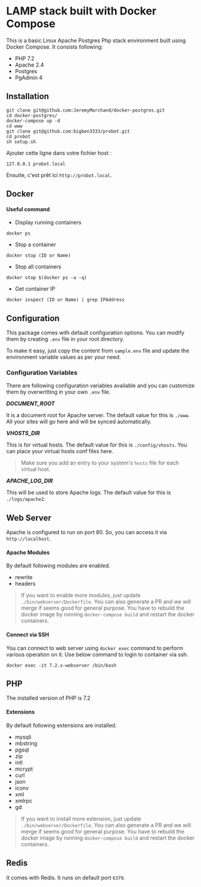 


# LAMP stack built with Docker Compose

This is a basic Linux Apache Postgres Php stack environment built using Docker Compose. It consists following:

* PHP 7.2
* Apache 2.4
* Postgres
* PgAdmin 4

## Installation


```shell
git clone git@github.com:JeremyMarchand/docker-postgres.git
cd docker-postgres/
docker-compose up -d
cd www
git clone git@github.com:bigben3333/probot.git
cd probot
sh setup.sh
```

Ajouter cette ligne dans votre fichier host :

```shell
127.0.0.1 probot.local
```

Ensuite, c'est prêt ici `http://probot.local`.

## Docker
#### Useful command
* Display running containers
```shell
docker ps
```
* Stop a container
```shell
docker stop (ID or Name)
```
* Stop all containers
```shell
docker stop $(docker ps -a -q)
```
* Get container IP
```shell
docker inspect (ID or Name) | grep IPAddress
```

## Configuration

This package comes with default configuration options. You can modify them by creating `.env` file in your root directory.

To make it easy, just copy the content from `sample.env` file and update the environment variable values as per your need.

### Configuration Variables

There are following configuration variables available and you can customize them by overwritting in your own `.env` file.

_**DOCUMENT_ROOT**_

It is a document root for Apache server. The default value for this is `./www`. All your sites will go here and will be synced automatically.

_**VHOSTS_DIR**_

This is for virtual hosts. The default value for this is `./config/vhosts`. You can place your virtual hosts conf files here.

> Make sure you add an entry to your system's `hosts` file for each virtual host.

_**APACHE_LOG_DIR**_

This will be used to store Apache logs. The default value for this is `./logs/apache2`.

## Web Server

Apache is configured to run on port 80. So, you can access it via `http://localhost`.

#### Apache Modules

By default following modules are enabled.

* rewrite
* headers

> If you want to enable more modules, just update `./bin/webserver/Dockerfile`. You can also generate a PR and we will merge if seems good for general purpose.
> You have to rebuild the docker image by running `docker-compose build` and restart the docker containers.

#### Connect via SSH

You can connect to web server using `docker exec` command to perform various operation on it. Use below command to login to container via ssh.

```shell
docker exec -it 7.2.x-webserver /bin/bash
```

## PHP

The installed version of PHP is 7.2

#### Extensions

By default following extensions are installed.

* mysqli
* mbstring
* pgsql
* zip
* intl
* mcrypt
* curl
* json
* iconv
* xml
* xmlrpc
* gd

> If you want to install more extension, just update `./bin/webserver/Dockerfile`. You can also generate a PR and we will merge if seems good for general purpose.
> You have to rebuild the docker image by running `docker-compose build` and restart the docker containers.

## Redis

It comes with Redis. It runs on default port `6379`.
